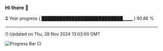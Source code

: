 ### Hi there 👋

⏳ Year progress { ███████████████████████████▁▁▁ } 90.86 %

---

⏰ Updated on Thu, 28 Nov 2024 13:03:00 GMT

![Progress Bar CI](https://github.com/IshwaranRudhara/GIT-ACTION/workflows/Progress%20Bar%20CI/badge.svg)
